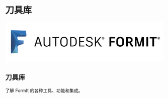 # 刀具库

![](<../.gitbook/assets/b5030b43-df24-4259-ad6a-94bcad61bc78 (1).png>)

## 刀具库

了解 FormIt 的各种工具、功能和集成。
